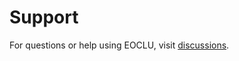 # Support

For questions or help using EOCLU, visit
[discussions](https://github.com/LibertyNJ/eoclu/discussions).

